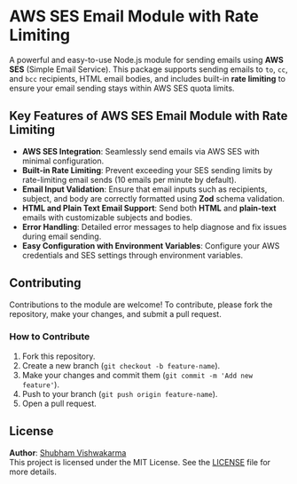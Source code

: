 # AWS SES Email Module with Rate Limiting

A powerful and easy-to-use Node.js module for sending emails using **AWS SES** (Simple Email Service). This package supports sending emails to `to`, `cc`, and `bcc` recipients, HTML email bodies, and includes built-in **rate limiting** to ensure your email sending stays within AWS SES quota limits.

## Key Features of AWS SES Email Module with Rate Limiting

- **AWS SES Integration**: Seamlessly send emails via AWS SES with minimal configuration.
- **Built-in Rate Limiting**: Prevent exceeding your SES sending limits by rate-limiting email sends (10 emails per minute by default).
- **Email Input Validation**: Ensure that email inputs such as recipients, subject, and body are correctly formatted using **Zod** schema validation.
- **HTML and Plain Text Email Support**: Send both **HTML** and **plain-text** emails with customizable subjects and bodies.
- **Error Handling**: Detailed error messages to help diagnose and fix issues during email sending.
- **Easy Configuration with Environment Variables**: Configure your AWS credentials and SES settings through environment variables.

## Contributing

Contributions to the module are welcome! To contribute, please fork the repository, make your changes, and submit a pull request.

### How to Contribute

1. Fork this repository.
2. Create a new branch (`git checkout -b feature-name`).
3. Make your changes and commit them (`git commit -m 'Add new feature'`).
4. Push to your branch (`git push origin feature-name`).
5. Open a pull request.

## License

**Author**: [Shubham Vishwakarma](https://github.com/itsbhm)  
This project is licensed under the MIT License. See the [LICENSE](LICENSE) file for more details.